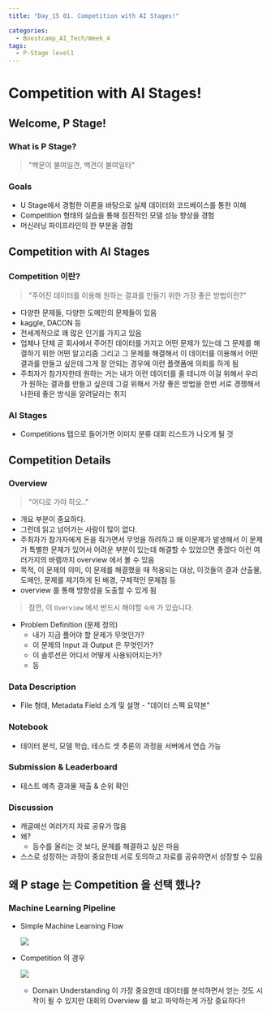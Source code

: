 ```yaml
---
title: "Day_15 01. Competition with AI Stages!"

categories:
  - Boostcamp_AI_Tech/Week_4
tags:
  - P-Stage level1
---
```


# Competition with AI Stages!

## Welcome, P Stage!

### What is P Stage?

> "백문이 불여일견, 백견이 불여일타"

### Goals

- U Stage에서 경험한 이론을 바탕으로 실제 데이터와 코드베이스를 통한 이해
- Competition 형태의 실습을 통해 점진적인 모델 성능 향상을 경험
- 머신러닝 파이프라인의 한 부분을 경험

## Competition with AI Stages

### Competition 이란?

> "주어진 데이터를 이용해 원하는 결과를 만들기 위한 가장 좋은 방법이란?"

- 다양한 문제들, 다양한 도메인의 문제들이 있음
- kaggle, DACON 등
- 전세계적으로 꽤 많은 인기를 가지고 있음
- 업체나 단체 곧 회사에서 주어진 데이터를 가지고 어떤 문제가 있는데 그 문제를 해결하기 위한 어떤 알고리즘 그리고 그 문제를 해결해서 이 데이터를 이용해서 어떤 결과를 만들고 싶은데 그게 잘 안되는 경우에 이런 플랫폼에 의뢰를 하게 됨
- 주최자가 참가자한테 원하는 거는 내가 이런 데이터를 줄 테니까 이걸 위해서 우리가 원하는 결과를 만들고 싶은데 그걸 위해서 가장 좋은 방법을 한번 서로 경쟁해서 나한테 좋은 방식을 알려달라는 취지

### AI Stages

- Competitions 탭으로 들어가면 이미지 분류 대회 리스트가 나오게 될 것

## Competition Details

### Overview

> "어디로 가야 하오.."

- 개요 부분이 중요하다.
- 그런데 읽고 넘어가는 사람이 많이 없다.
- 주최자가 참가자에게 돈을 줘가면서 무엇을 하려하고 왜 이문제가 발생해서 이 문제가 특별한 문제가 있어서 어려운 부분이 있는데 해결할 수 있었으면 좋겠다 이런 여러가지의 바램까지 overview 에서 볼 수 있음
- 목적, 이 문제의 의미, 이 문제를 해결했을 때 적용되는 대상, 이것들의 결과 산출물, 도메인, 문제를 제기하게 된 배경, 구체적인 문제점 등
- overview 를 통해 방향성을 도출할 수 있게 됨

> 잠깐, 이 `Overview` 에서 반드시 해야할 `숙제` 가 있습니다.

- Problem Definition (문제 정의)
  - 내가 지금 풀어야 할 문제가 무엇인가?
  - 이 문제의 Input 과 Output 은 무엇인가?
  - 이 솔루션은 어디서 어떻게 사용되어지는가?
  - 등

### Data Description

- File 형태, Metadata Field 소개 및 설명 - "데이터 스펙 요약본"

### Notebook

- 데이터 분석, 모델 학습, 테스트 셋 추론의 과정을 서버에서 연습 가능

### Submission & Leaderboard

- 테스트 예측 결과물 제출 & 순위 확인

### Discussion

- 캐글에선 여러가지 자료 공유가 많음
- 왜?
  - 등수를 올리는 것 보다, 문제를 해결하고 싶은 마음
- 스스로 성장하는 과정이 중요한데 서로 토의하고 자료를 공유하면서 성장할 수 있음

## 왜 P stage 는 Competition 을 선택 했나?

### Machine Learning Pipeline

- Simple Machine Learning Flow
    
    ![]({{site.url}}/assets/images/2021-08-23-11-27-23.png)

- Competition 의 경우
    
    ![]({{site.url}}/assets/images/2021-08-23-11-27-47.png)

    - Domain Understanding 이 가장 중요한데 데이터를 분석하면서 얻는 것도 시작이 될 수 있지만 대회의 Overview 를 보고 파악하는게 가장 중요하다!!


